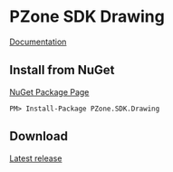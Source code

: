 # PZone SDK Drawing

<a href="https://zooy.github.io/PZone.SDK.Drawing/" target="_blank">Documentation</a>

## Install from NuGet

<a href="https://preview.nuget.org/packages/PZone.SDK.Drawing/" target="_blank">NuGet Package Page</a>

```
PM> Install-Package PZone.SDK.Drawing
```

## Download

<a href="https://github.com/ZooY/PZone.SDK.Drawing/releases" target="_blank">Latest release</a>